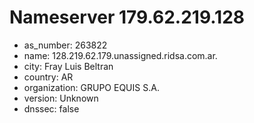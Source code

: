 # Nameserver 179.62.219.128

* as_number: 263822
* name: 128.219.62.179.unassigned.ridsa.com.ar.
* city: Fray Luis Beltran
* country: AR
* organization: GRUPO EQUIS S.A.
* version: Unknown
* dnssec: false
